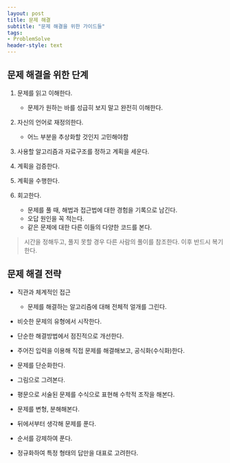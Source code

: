 ```yaml
---
layout: post
title: 문제 해결
subtitle: "문제 해결을 위한 가이드들"
tags:
- ProblemSolve
header-style: text
---
```


## 문제 해결을 위한 단계

1. 문제를 읽고 이해한다.
    - 문제가 원하는 바를 성급히 보지 말고 완전히 이해한다.

2. 자신의 언어로 재정의한다.
    - 어느 부분을 추상화할 것인지 고민해야함

3. 사용할 알고리즘과 자료구조를 정하고 계획을 세운다.

4. 계획을 검증한다.

5. 계획을 수행한다.

6. 회고한다.
    - 문제를 풀 때, 해법과 접근법에 대한 경험을 기록으로 남긴다.
    - 오답 원인을 꼭 적는다.
    - 같은 문제에 대한 다른 이들의 다양한 코드를 본다.


> 시간을 정해두고, 풀지 못할 경우 다른 사람의 풀이를 참조한다. 이후 반드시 복기한다.


## 문제 해결 전략

- 직관과 체계적인 접근
  - 문제를 해결하는 알고리즘에 대해 전체적 얼개를 그린다.

- 비슷한 문제의 유형에서 시작한다.

- 단순한 해결방법에서 점진적으로 개선한다.

- 주어진 입력을 이용해 직접 문제를 해결해보고, 공식화(수식화)한다.

- 문제를 단순화한다.

- 그림으로 그려본다.

- 평문으로 서술된 문제를 수식으로 표현해 수학적 조작을 해본다.

- 문제를 변형, 분해해본다.

- 뒤에서부터 생각해 문제를 푼다.

- 순서를 강제하여 푼다.

- 정규화하여 특정 형태의 답만을 대표로 고려한다.


